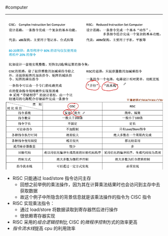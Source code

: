 #computer 

---


![](../img/Pasted%20image%2020231214094300.png)
![](../img/Pasted%20image%2020231214094253.png)

- RISC 只能通过 load/store 指令访问主存
	- 回想之前举例的乘法操作，因为其在计算乘法结果时也会访问到主存中去获取数据
	- 故这个例子中所隐含的背景信息就是该乘法操作的指令为 CISC 指令
- RISC 实现乘法指令：
	- 通过 load/store 将数据读取到寄存器然后进行操作
	- 很依赖寄存器实现
- RISC 采用的*组合逻辑控制*比 CISC 的*微程序控制*方式的效率更高
- *指令流水线*提高 cpu 的利用效率
